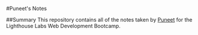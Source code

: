 #Puneet's Notes

##Summary
This repository contains all of the notes taken by [Puneet](https://github.com/puneetkaushal95) for the Lighthouse Labs Web Development Bootcamp.
